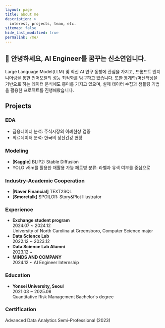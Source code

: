 ```yaml
---
layout: page
title: about me
description: >
  interest, projects, team, etc.
sitemap: false
hide_last_modified: true
permalink: /me/
---
```

## 👋 안녕하세요, AI Engineer를 꿈꾸는 신소연입니다.
Large Language Model(LLM) 및 최신 AI 연구 동향에 관심을 가지고, 프롬프트 엔지니어링을 통한 언어모델의 성능 최적화를 탐구하고 있습니다. 또한 통계학/머신러닝을 기반으로 하는 데이터 분석에도 흥미를 가지고 있으며, 실제 데이터 수집과 샘플링 기법을 활용한 프로젝트를 진행해왔습니다.


## Projects
### EDA
- 금융데이터 분석: 주식시장의 이례현상 검증
- 의료데이터 분석: 한국의 정신건강 현황

### Modeling
- **[Kaggle]** BLIP2: Stable Diffusion
- YOLO v5m를 활용한 재활용 가능 페트병 분류: 라벨과 유색 여부를 중심으로
### Industry-Academic Cooperation
- **[Naver Financial]** TEXT2SQL
- **[Smoretalk]** SPOILOR: Story&Plot Illustrator

### Experience
- **Exchange student program** \
2024.07 ~ 2024.12 \
University of North Carolina at Greensboro, Computer Science major
- **Data Science Lab** \
2022.12 ~ 2023.12
- **Data Science Lab Alumni** \
2023.12 ~
- **MINDS AND COMPANY** \
2024.12 ~
AI Engineer Internship


### Education
- **Yonsei University, Seoul** \
2021.03 ~ 2025.08 \
Quantitative Risk Management Bachelor's degree

### Certification
Advanced Data Analytics Semi-Professional (2023)